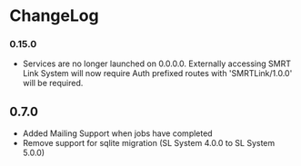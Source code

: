# ChangeLog

### 0.15.0

- Services are no longer launched on 0.0.0.0. Externally accessing SMRT Link System will now require Auth prefixed routes with 'SMRTLink/1.0.0' will be required.

## 0.7.0

- Added Mailing Support when jobs have completed
- Remove support for sqlite migration (SL System 4.0.0 to SL System 5.0.0)